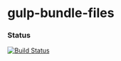 # gulp-bundle-files

### Status
[![Build Status](https://travis-ci.org/m4l1c3/gulp-bundle-files/UtilityBehaviors.png)](https://travis-ci.org/m4l1c3/gulp-bundle-files)